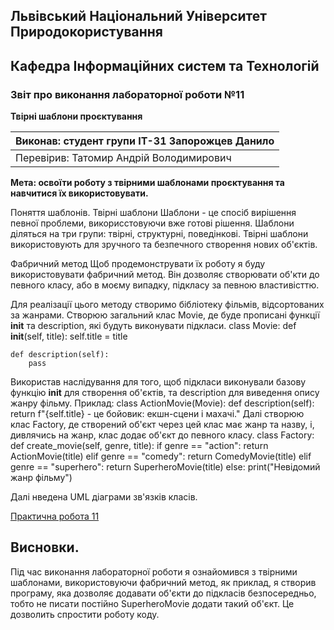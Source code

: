## Львівський Національний Університет Природокористування
## Кафедра Інформаційних систем та Технологій


### Звіт про виконання лабораторної роботи №11
**Твірні шаблони проєктування**


| Виконав: студент групи ІТ-31 Запорожцев Данило |
| ---------------------------------------------- |
| Перевірив: Татомир Андрій Володимирович        |

**Мета: освоїти роботу з твірними шаблонами проєктування та навчитися їх використовувати.**

Поняття шаблонів. Твірні шаблони
Шаблони - це спосіб вирішення певної проблеми, викорисстовуючи вже готові рішення.
Шаблони діляться на три групи: твірні, структурні, поведінкові.
Твірні шаблони використовують для зручного та безпечного створення нових об'єктів.

Фабричний метод
Щоб продемонструвати їх роботу я буду використовувати фабричний метод. Він дозволяє створювати об'кти до певного класу, або в моєму випадку, підкласу за певною властивісттю.

Для реалізації цього методу створимо бібліотеку фільмів, відсортованих за жанрами.
Створюю загальний клас Movie, де буде прописані функції __init__ та description, які будуть виконувати підкласи.
class Movie:
    def __init__(self, title):
        self.title = title

    def description(self):
        pass
Використав наслідування для того, щоб підкласи виконували базову функцію __init__ для створення об'єктів, та description для виведення опису жанру фільму. Приклад:
class ActionMovie(Movie):
    def description(self):
        return f"{self.title} - це бойовик: екшн-сцени і махачі."
Далі створюю клас Factory, де створений об'єкт через цей клас має жанр та назву, і, дивлячись на жанр, клас додає об'єкт до певного класу.
class Factory:
    def create_movie(self, genre, title):
        if genre == "action":
            return ActionMovie(title)
        elif genre == "comedy":
            return ComedyMovie(title)
        elif genre == "superhero":
            return SuperheroMovie(title)
        else:
            print("Невідомий жанр фільму")

Далі нведена UML діаграми зв'язків класів.

[Практична робота 11](./Creational_pattern.py)

## Висновки. 

 Під час виконання лабораторної роботи я ознайомився з твірними шаблонами, використовуючи фабричний метод, як приклад, я створив програму, яка дозволяє додавати об'єкти до підкласів безпосередньо, тобто не писати постійно SuperheroMovie додати такий об'єкт. Це дозволить спростити роботу коду.